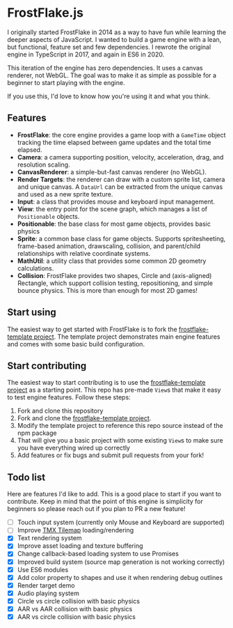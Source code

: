 # FrostFlake.js

I originally started FrostFlake in 2014 as a way to have fun while learning the deeper aspects of JavaScript. I wanted to build a game engine with a lean, but functional, feature set and few dependencies. I rewrote the original engine in TypeScript in 2017, and again in ES6 in 2020.

This iteration of the engine has zero dependencies. It uses a canvas renderer, not WebGL. The goal was to make it as simple as possible for a beginner to start playing with the engine.

If you use this, I'd love to know how you're using it and what you think.

## Features

- **FrostFlake**: the core engine provides a game loop with a `GameTime` object tracking the time elapsed between game updates and the total time elapsed.
- **Camera**: a camera supporting position, velocity, acceleration, drag, and resolution scaling.
- **CanvasRenderer**: a simple-but-fast canvas renderer (no WebGL).
- **Render Targets**: the renderer can draw with a custom sprite list, camera and unique canvas. A `DataUrl` can be extracted from the unique canvas and used as a new sprite texture.
- **Input**: a class that provides mouse and keyboard input management.
- **View**: the entry point for the scene graph, which manages a list of `Positionable` objects.
- **Positionable**: the base class for most game objects, provides basic physics
- **Sprite**: a common base class for game objects. Supports spritesheeting, frame-based animation, drawscaling, collision, and parent/child relationships with relative coordinate systems.
- **MathUtil**: a utility class that provides some common 2D geometry calculations.
- **Collision**: FrostFlake provides two shapes, Circle and (axis-aligned) Rectangle, which support collision testing, repositioning, and simple bounce physics. This is more than enough for most 2D games!

## Start using

The easiest way to get started with FrostFlake is to fork the [frostflake-template project](https://github.com/profexorgeek/frostflake-template). The template project demonstrates main engine features and comes with some basic build configuration.

## Start contributing

The easiest way to start contributing is to use the [frostflake-template project](https://github.com/profexorgeek/frostflake-template) as a starting point. This repo has pre-made `View`s that make it easy to test engine features. Follow these steps:

1. Fork and clone this repository
1. Fork and clone the [frostflake-template project](https://github.com/profexorgeek/frostflake-template).
1. Modify the template project to reference this repo source instead of the npm package
1. That will give you a basic project with some existing `View`s to make sure you have everything wired up correctly
1. Add features or fix bugs and submit pull requests from your fork!

## Todo list

Here are features I'd like to add. This is a good place to start if you want to contribute. Keep in mind that the point of this engine is simplicity for beginners so please reach out if you plan to PR a new feature!

- [ ] Touch input system (currently only Mouse and Keyboard are supported)
- [ ] Improve [TMX Tilemap](https://mapeditor.org) loading/rendering
- [x] Text rendering system
- [x] Improve asset loading and texture buffering
- [x] Change callback-based loading system to use Promises
- [x] Improved build system (source map generation is not working correctly)
- [x] Use ES6 modules
- [x] Add color property to shapes and use it when rendering debug outlines
- [x] Render target demo
- [x] Audio playing system
- [x] Circle vs circle collision with basic physics
- [x] AAR vs AAR collision with basic physics
- [x] AAR vs circle collision with basic physics
